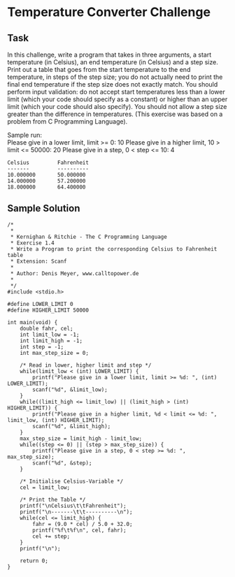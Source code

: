 # Temperature Converter Challenge
## Task
In this challenge, write a program that takes in three arguments, a start temperature (in Celsius), an end temperature (in Celsius) and a step size. Print out a table that goes from the start temperature to the end temperature, in steps of the step size; you do not actually need to print the final end temperature if the step size does not exactly match. You should perform input validation: do not accept start temperatures less than a lower limit (which your code should specify as a constant) or higher than an upper limit (which your code should also specify). You should not allow a step size greater than the difference in temperatures. (This exercise was based on a problem from C Programming Language). 

Sample run:   
	Please give in a lower limit, limit >= 0: 10
	Please give in a higher limit, 10 > limit <= 50000: 20
	Please give in a step, 0 < step <= 10: 4

	Celsius         Fahrenheit
	-------         ----------
	10.000000       50.000000
	14.000000       57.200000
	18.000000       64.400000

## Sample Solution

	/*
	 *
	 * Kernighan & Ritchie - The C Programming Language
	 * Exercise 1.4
	 * Write a Program to print the corresponding Celsius to Fahrenheit table
	 * Extension: Scanf
	 *
	 * Author: Denis Meyer, www.calltopower.de
	 *
	 */
	#include <stdio.h>

	#define LOWER_LIMIT 0
	#define HIGHER_LIMIT 50000

	int main(void) {
		double fahr, cel;
		int limit_low = -1;
		int limit_high = -1;
		int step = -1;
		int max_step_size = 0;
		
		/* Read in lower, higher limit and step */
		while(limit_low < (int) LOWER_LIMIT) {
			printf("Please give in a lower limit, limit >= %d: ", (int) LOWER_LIMIT);
			scanf("%d", &limit_low);
		}
		while((limit_high <= limit_low) || (limit_high > (int) HIGHER_LIMIT)) {
			printf("Please give in a higher limit, %d < limit <= %d: ", limit_low, (int) HIGHER_LIMIT);
			scanf("%d", &limit_high);
		}
		max_step_size = limit_high - limit_low;
		while((step <= 0) || (step > max_step_size)) {
			printf("Please give in a step, 0 < step >= %d: ", max_step_size);
			scanf("%d", &step);
		}
		
		/* Initialise Celsius-Variable */
		cel = limit_low;
		
		/* Print the Table */
		printf("\nCelsius\t\tFahrenheit");
		printf("\n-------\t\t----------\n");
		while(cel <= limit_high) {
			fahr = (9.0 * cel) / 5.0 + 32.0;
			printf("%f\t%f\n", cel, fahr);
			cel += step;
		}
		printf("\n");
		
		return 0;
	}

